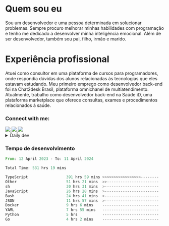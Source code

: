 # Quem sou eu
Sou um desenvolvedor e uma pessoa determinada em solucionar problemas. Sempre procuro melhorar minhas habilidades com programação e tenho me dedicado a desenvolver minha inteligência emocional. Além de ser desenvolvedor, também sou pai, filho, irmão e marido.

# Experiência profissional
Atuei como consultor em uma plataforma de cursos para programadores, onde respondia dúvidas dos alunos relacionadas às tecnologias que eles estavam estudando.
Meu primeiro emprego como desenvolvedor back-end foi na Chat2desk Brasil, plataforma omnichanel de multiatendimento.
Atualmente, trabalho como desenvolvedor back-end na Saúde iD, uma plataforma marketplace que oferece consultas, exames e procedimentos relacionados à saúde.

### Connect with me:
<a href="https://www.linkedin.com/in/theusmoreira" target="_blank" >
<img src="https://img.shields.io/badge/linkedin-%230077B5.svg?&style=for-the-badge&logo=linkedin&logoColor=white ">
</a>
<a href="https://www.instagram.com/matheus.s.moreira/" target="_blank">
<img src="https://img.shields.io/badge/instagram-%23E4405F.svg?&style=for-the-badge&logo=instagram&logoColor=white">
</a>
<a href="mailto:matheussm301@gmail.com"  target="_blank">
<img src="https://img.shields.io/badge/gmail-%23E4405F.svg?&style=for-the-badge&logo=gmail&logoColor=white">
</a>


<details>
  <summary>Daily dev </summary>
<p>
  <a href="https://app.daily.dev/matheussantos"><img src="https://github.com/matheus-santos-moreira/matheus-santos-moreira/blob/master/devcard.svg" width="200" alt="Matheus Santos's Dev Card"/></a>
 </p>
</details>

<h3>Tempo de desenvolvimento</h3>

<!--START_SECTION:waka-->

```rust
From: 12 April 2023 - To: 11 April 2024

Total Time: 531 hrs 19 mins

TypeScript                 391 hrs 59 mins >>>>>>>>>>>>>>>>>--------   67.27 %
Other                      51 hrs 21 mins  >>-----------------------   08.82 %
sh                         30 hrs 31 mins  >------------------------   05.24 %
JavaScript                 26 hrs 28 mins  >------------------------   04.54 %
Bash                       24 hrs 41 mins  >------------------------   04.24 %
JSON                       11 hrs 57 mins  >------------------------   02.05 %
Docker                     9 hrs 6 mins    -------------------------   01.56 %
YAML                       7 hrs 55 mins   -------------------------   01.36 %
Python                     5 hrs           -------------------------   00.86 %
Go                         4 hrs 2 mins    -------------------------   00.69 %
```

<!--END_SECTION:waka-->

